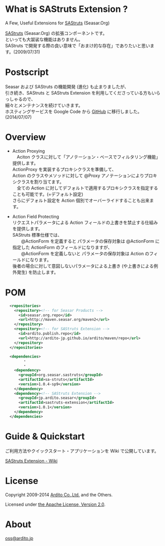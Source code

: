 # What is SAStruts Extension ?  

A Few, Useful Extensions for [SAStruts](http://sastruts.seasar.org/) (Seasar.Org)  
  

[SAStruts](http://sastruts.seasar.org/) (Seasar.Org) の拡張コンポーネントです。  
といっても大袈裟な機能はありません。  
SAStruts で開発する際の良い意味で「おまけ的な存在」でありたいと思います。(2009/07/31)  



# Postscript  

Seasar および SAStruts の機能開発 (進化) も止まりましたが、  
引き続き、SAStruts と SAStruts Extension を利用してくださっている方もいらっしゃるので、  
細々とメンテナンスを続けていきます。  
ホスティングサービスを Google Code から [GitHub](https://github.com/ardito-jp/sastruts-extension) に移行しました。(2014/07/07)  



# Overview

+ Action Proxying  
　Aciton クラスに対して「アノテーション・ベースでフィルタリング機能」提供します。  
ActionProxy を実装するプロキシクラスを準備して、  
Action のクラスやメソッドに対して @Proxy アノテーションによりプロキシクラスを割り当てます。  
　全ての Action に対してデフォルトで適用するプロキシクラスを指定することも可能です。(=デフォルト設定)  
さらにデフォルト設定を Action 個別でオーバーライドすることも出来ます。    

+ Action Field Protecting  
リクエストパラメータによる Action フィールドの上書きを禁止する仕組みを提供します。  
SAStruts 標準仕様では、  
　　@ActionForm を定義すると パラメータの保存対象は @ActionForm に指定した ActionForm のフィールドになりますが、  
　　@ActionForm を定義しないと パラメータの保存対象は Action のフィールドになります。  
後者の場合に対して意図しないパラメータによる上書き (や上書きによる例外発生) を防止します。  



# POM  

``` xml
  <repositories>
    <repository><!-- for Seasar Products -->
      <id>seasar.org.repo</id>
      <url>http://maven.seasar.org/maven2</url>
    </repository>
    <repository><!-- for SAStruts Extension -->
      <id>ardito.publish.repo</id>
      <url>http://ardito-jp.github.io/ardito/maven/repo</url>
    </repository>
  </repositories>

  <dependencies>
        ・
        ・
    <dependency>
      <groupId>org.seasar.sastruts</groupId>
      <artifactId>sa-struts</artifactId>
      <version>1.0.4-sp9</version>
    </dependency>
    <dependency><!-- SAStruts Extension -->
      <groupId>jp.ardito.seasar</groupId>
      <artifactId>sastruts-extension</artifactId>
      <version>1.0.1</version>
    </dependency>
  </dependencies>  
```

  

# Guide & Quickstart  

ご利用方法やクイックスタート・アプリケーションを Wiki で公開しています。  

[SAStruts Extension - Wiki](https://github.com/ardito-jp/sastruts-extension/wiki)
  



# License  

Copyright 2009-2014 [Ardito Co.,Ltd.](http://www.ardito.jp/) and the Others.  

Licensed under [the Apache License, Version 2.0](http://www.apache.org/licenses/LICENSE-2.0).  



# About  

oss@ardito.jp  

  

